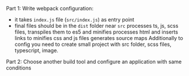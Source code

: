 Part 1:
Write webpack configuration:
 - it takes `index.js` file (`src/index.js`) as entry point 
 - final files should be in the `dist` folder near `src`
processes ts, js, scss files, transpiles them to es5 and minifies
processes html and inserts links to minifies css and js files
generates source maps 
Additionally to config you need to create small project with src folder, scss files, typescript, image.

Part 2:
Choose another build tool and configure an application with same conditions